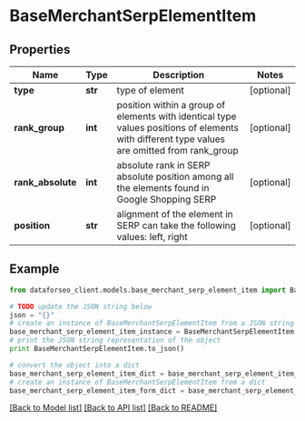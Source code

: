 # BaseMerchantSerpElementItem


## Properties

Name | Type | Description | Notes
------------ | ------------- | ------------- | -------------
**type** | **str** | type of element | [optional] 
**rank_group** | **int** | position within a group of elements with identical type values positions of elements with different type values are omitted from rank_group | [optional] 
**rank_absolute** | **int** | absolute rank in SERP absolute position among all the elements found in Google Shopping SERP | [optional] 
**position** | **str** | alignment of the element in SERP can take the following values: left, right | [optional] 

## Example

```python
from dataforseo_client.models.base_merchant_serp_element_item import BaseMerchantSerpElementItem

# TODO update the JSON string below
json = "{}"
# create an instance of BaseMerchantSerpElementItem from a JSON string
base_merchant_serp_element_item_instance = BaseMerchantSerpElementItem.from_json(json)
# print the JSON string representation of the object
print BaseMerchantSerpElementItem.to_json()

# convert the object into a dict
base_merchant_serp_element_item_dict = base_merchant_serp_element_item_instance.to_dict()
# create an instance of BaseMerchantSerpElementItem from a dict
base_merchant_serp_element_item_form_dict = base_merchant_serp_element_item.from_dict(base_merchant_serp_element_item_dict)
```
[[Back to Model list]](../README.md#documentation-for-models) [[Back to API list]](../README.md#documentation-for-api-endpoints) [[Back to README]](../README.md)


